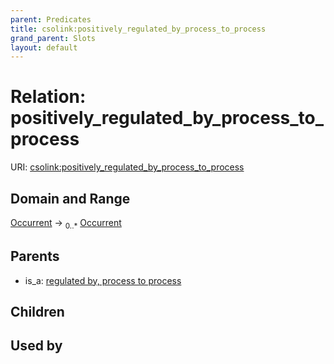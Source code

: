 ```yaml
---
parent: Predicates
title: csolink:positively_regulated_by_process_to_process
grand_parent: Slots
layout: default
---
```


# Relation: positively_regulated_by_process_to_process




URI: [csolink:positively_regulated_by_process_to_process](https://w3id.org/csolink/vocab/positively_regulated_by_process_to_process)

## Domain and Range

[Occurrent](Occurrent.md) ->  <sub>0..*</sub> [Occurrent](Occurrent.md)

## Parents

 *  is_a: [regulated by, process to process](regulated_by_process_to_process.md)

## Children


## Used by

